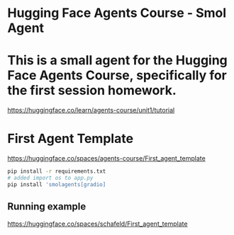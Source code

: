 # Hugging Face Agents Course - Smol Agent

# This is a small agent for the Hugging Face Agents Course, specifically for the first session homework.

https://huggingface.co/learn/agents-course/unit1/tutorial

# First Agent Template

https://huggingface.co/spaces/agents-course/First_agent_template

```bash
pip install -r requirements.txt
# added import os to app.py
pip install 'smolagents[gradio]
```

## Running example

https://huggingface.co/spaces/schafeld/First_agent_template
